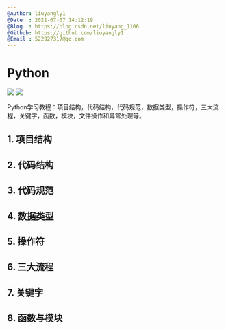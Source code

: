 ```yaml
---
@Author: liuyangly1
@Date  : 2021-07-07 14:12:19
@Blog  : https://blog.csdn.net/liuyang_1106
@Github: https://github.com/liuyangly1
@Email : 522927317@qq.com
---
```


# Python

[<img src="https://img.shields.io/badge/Github-%E8%AF%B7%E7%82%B9%E4%B8%AAStar%EF%BC%8C%E6%84%9F%E8%B0%A2%EF%BC%81-red" />](https://github.com/liuyangly1/Python) [<img src="https://img.shields.io/badge/CSDN-%E8%AF%B7%E7%82%B9%E4%B8%80%E4%B8%AA%E5%85%B3%E6%B3%A8%EF%BC%8C%E6%84%9F%E8%B0%A2%EF%BC%81-brightgreen" />](https://blog.csdn.net/liuyang_1106)

Python学习教程：项目结构，代码结构，代码规范，数据类型，操作符，三大流程，关键字，函数，模块，文件操作和异常处理等。

## 1. 项目结构

## 2. 代码结构

## 3. 代码规范

## 4. 数据类型

## 5. 操作符

## 6. 三大流程

## 7. 关键字

## 8. 函数与模块

